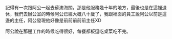 記得有一次跟阿公一起去蘇澳海關，那是他服務幾十年的地方，最後也是在這裡退休，我們去辦公室的時候阿公已經大概八十歲了，我跟裡面的員工說阿公以前是這邊的主任，阿公發現他好像是前前前前前主任XD 

阿公說在那邊工作的時候吃得很好，每餐都板逗吃桌菜吃不完。

